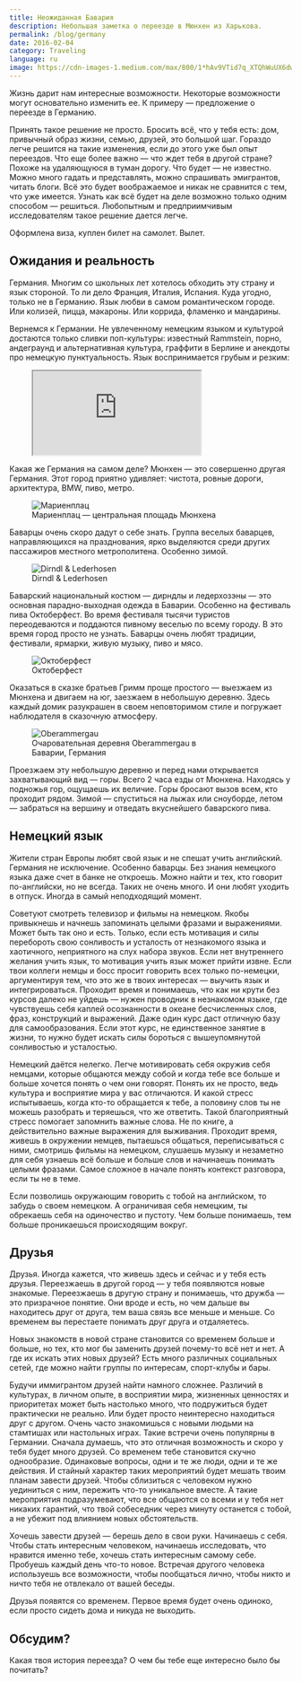 ```yaml
---
title: Неожиданная Бавария
description: Небольшая заметка о переезде в Мюнхен из Харькова.
permalink: /blog/germany
date: 2016-02-04
category: Traveling
language: ru
image: https://cdn-images-1.medium.com/max/800/1*hAv9VTid7q_XTQhWuUX6dw.jpeg
---
```


Жизнь дарит нам интересные возможности. Некоторые возможности могут основательно изменить ее. К примеру — предложение о переезде в Германию.

Принять такое решение не просто. Бросить всё, что у тебя есть: дом, привычный образ жизни, семью, друзей, это большой шаг. Гораздо легче решится на такие изменения, если до этого уже был опыт переездов. Что еще более важно — что ждет тебя в другой стране? Похоже на удаляющуюся в туман дорогу. Что будет — не известно. Можно много гадать и представлять, можно спрашивать эмигрантов, читать блоги. Всё это будет воображаемое и никак не сравнится с тем, что уже имеется. Узнать как всё будет на деле возможно только одним способом — решиться. Любопытным и предприимчивым исследователям такое решение дается легче.

Оформлена виза, куплен билет на самолет. Вылет.

## Ожидания и реальность

Германия. Многим со школьных лет хотелось обходить эту страну и язык стороной. То ли дело Франция, Италия, Испания. Куда угодно, только не в Германию. Язык любви в самом романтическом городе. Или колизей, пицца, макароны. Или коррида, фламенко и мандарины.

Вернемся к Германии. Не увлеченному немецким языком и культурой достаются только сливки поп-культуры: известный Rammstein, порно, андеграунд и альтернативная культура, граффити в Берлине и анекдоты про немецкую пунктуальность. Язык воспринимается грубым и резким:

<figure class="aspect-ratio">
  <iframe src="https://www.youtube.com/embed/jo0Hsx-yHiI" allowfullscreen></iframe>
</figure>

Какая же Германия на самом деле? Мюнхен — это совершенно другая Германия. Этот город приятно удивляет: чистота, ровные дороги, архитектура, BMW, пиво, метро.

<figure>
  <img src="https://cdn-images-1.medium.com/max/800/1*HnUaIj69EXa9M6VAuCLGyA.jpeg" alt="Мариенплац" />
  <figcaption>Мариенплац — центральная площадь Мюнхена</figcaption>
</figure>

Баварцы очень скоро дадут о себе знать. Группа веселых баварцев, направляющихся на празднования, ярко выделяются среди других пассажиров местного метрополитена. Особенно зимой.

<figure>
  <img src="https://cdn-images-1.medium.com/max/800/1*rQJRxx3zjS0qN2bNKW2Khw.jpeg" alt="Dirndl & Lederhosen" />
  <figcaption>Dirndl & Lederhosen</figcaption>
</figure>

Баварский национальный костюм — дирндлы и ледерхозэны — это основная парадно-выходная одежда в Баварии. Особенно на фестиваль пива Октоберфест. Во время фестиваля тысячи туристов переодеваются и поддаются пивному веселью по всему городу. В это время город просто не узнать. Баварцы очень любят традиции, фестивали, ярмарки, живую музыку, пиво и мясо.

<figure>
  <img src="https://cdn-images-1.medium.com/max/800/1*hL34yE7fkHMdrru73MRyxg.jpeg" alt="Октоберфест" />
  <figcaption>Октоберфест</figcaption>
</figure>

Оказаться в сказке братьев Гримм проще простого — выезжаем из Мюнхена и двигаем на юг, заезжаем в небольшую деревню. Здесь каждый домик разукрашен в своем неповторимом стиле и погружает наблюдателя в сказочную атмосферу.

<figure>
  <img src="https://cdn-images-1.medium.com/max/800/1*LA95C9wnf1hA8zBS-kWIxQ.jpeg" alt="Oberammergau" />
  <figcaption>Очаровательная деревня Oberammergau в Баварии, Германия</figcaption>
</figure>

Проезжаем эту небольшую деревню и перед нами открывается захватывающий вид — горы. Всего 2 часа езды от Мюнхена. Находясь у подножья гор, ощущаешь их величие. Горы бросают вызов всем, кто проходит рядом. Зимой — спуститься на лыжах или сноуборде, летом — забраться на вершину и отведать вкуснейшего баварского пива.

## Немецкий язык

Жители стран Европы любят свой язык и не спешат учить английский. Германия не исключение. Особенно баварцы. Без знания немецкого языка даже счет в банке не откроешь. Можно найти и тех, кто говорит по-английски, но не всегда. Таких не очень много. И они любят уходить в отпуск. Иногда в самый неподходящий момент.

Советуют смотреть телевизор и фильмы на немецком. Якобы привыкнешь и начнешь запоминать целыми фразами и выражениями. Может быть так оно и есть. Только, если есть мотивация и силы перебороть свою сонливость и усталость от незнакомого языка и хаотичного, неприятного на слух набора звуков. Если нет внутреннего желания учить язык, то мотивация учить язык может прийти извне. Если твои коллеги немцы и босс просит говорить всех только по-немецки, аргументируя тем, что это же в твоих интересах — выучить язык и интегрироваться. Проходит время и понимаешь, что как ни крути без курсов далеко не уйдешь — нужен проводник в незнакомом языке, где чувствуешь себя каплей осознанности в океане бесчисленных слов, фраз, конструкций и выражений. Даже один курс даст отличную базу для самообразования. Если этот курс, не единственное занятие в жизни, то нужно будет искать силы бороться с вышеупомянутой сонливостью и усталостью.

Немецкий даётся нелегко. Легче мотивировать себя окружив себя немцами, которые общаются между собой и когда тебе все больше и больше хочется понять о чем они говорят. Понять их не просто, ведь культура и восприятие мира у вас отличаются. И какой стресс испытываешь, когда кто-то обращается к тебе, а половину слов ты не можешь разобрать и теряешься, что же ответить. Такой благоприятный стресс помогает запомнить важные слова. Не по книге, а действительно важные выражения для выживания. Проходит время, живешь в окружении немцев, пытаешься общаться, переписываться с ними, смотришь фильмы на немецком, слушаешь музыку и незаметно для себя узнаешь всё больше и больше слов и начинаешь понимать целыми фразами. Самое сложное в начале понять контекст разговора, если ты не в теме.

Если позволишь окружающим говорить с тобой на английском, то забудь о своем немецком. А ограничивая себя немецким, ты обрекаешь себя на одиночество и пустоту. Чем больше понимаешь, тем больше проникаешься происходящим вокруг.

## Друзья

Друзья. Иногда кажется, что живешь здесь и сейчас и у тебя есть друзья. Переезжаешь в другой город — у тебя появляются новые знакомые. Переезжаешь в другую страну и понимаешь, что дружба — это призрачное понятие. Они вроде и есть, но чем дальше вы находитесь друг от друга, тем ваша связь все меньше и меньше. Со временем вы перестаете понимать друг друга и отдаляетесь.

Новых знакомств в новой стране становится со временем больше и больше, но тех, кто мог бы заменить друзей почему-то всё нет и нет. А где их искать этих новых друзей? Есть много различных социальных сетей, где можно найти группы по интересам, спорт-клубы и бары.

Будучи иммигрантом друзей найти намного сложнее. Различий в культурах, в личном опыте, в восприятии мира, жизненных ценностях и приоритетах может быть настолько много, что подружиться будет практически не реально. Или будет просто неинтересно находиться друг с другом. Очень часто знакомишься с новыми людьми на стамтишах или настольных играх. Такие встречи очень популярны в Германии. Сначала думаешь, что это отличная возможность и скоро у тебя будет много друзей. Со временем тебе становится скучно однообразие. Одинаковые вопросы, одни и те же люди, одни и те же действия. И стайный характер таких мероприятий будет мешать твоим планам завести друзей. Чтобы сблизиться с человеком нужно уединиться с ним, пережить что-то уникальное вместе. А такие мероприятия подразумевают, что все общаются со всеми и у тебя нет никаких гарантий, что твой собеседник через минуту останется с тобой, а не убежит под влиянием новых обстоятельств.

Хочешь завести друзей — берешь дело в свои руки. Начинаешь с себя. Чтобы стать интересным человеком, начинаешь исследовать, что нравится именно тебе, хочешь стать интересным самому себе. Пробуешь каждый день что-то новое. Встречая другого человека используешь все возможности, чтобы пообщаться лично, чтобы никто и ничто тебя не отвлекало от вашей беседы.

Друзья появятся со временем. Первое время будет очень одиноко, если просто сидеть дома и никуда не выходить.

## Обсудим?

Какая твоя история переезда? О чем бы тебе еще интересно было бы почитать?
